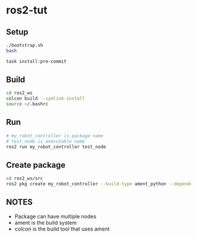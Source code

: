 # ros2-tut

## Setup

```bash
./bootstrap.sh
bash

task install:pre-commit
```

## Build

```bash
cd ros2_ws
colcon build --symlink-install
source ~/.bashrc
```

## Run

```bash
# my_robot_controller is package name
# test_node is executable name
ros2 run my_robot_controller test_node
```

## Create package

```bash
cd ros2_ws/src
ros2 pkg create my_robot_controller --build-type ament_python --dependencies rclpy
```

## NOTES

- Package can have multiple nodes
- ament is the build system
- colcon is the build tool that uses ament
